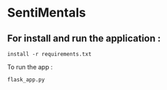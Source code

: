 # SentiMentals

## For install and run the application :
```pip
install -r requirements.txt
```

To run the app :

```python
flask_app.py
```
